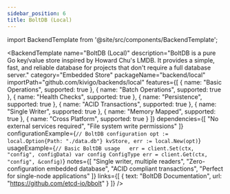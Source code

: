 ```yaml
---
sidebar_position: 6
title: BoltDB (Local)
---
```


import BackendTemplate from '@site/src/components/BackendTemplate';

<BackendTemplate
  name="BoltDB (Local)"
  description="BoltDB is a pure Go key/value store inspired by Howard Chu's LMDB. It provides a simple, fast, and reliable database for projects that don't require a full database server."
  category="Embedded Store"
  packageName="backend/local"
  importPath="github.com/kivigo/backends/local"
  features={[
    { name: "Basic Operations", supported: true },
    { name: "Batch Operations", supported: true },
    { name: "Health Checks", supported: true },
    { name: "Persistence", supported: true },
    { name: "ACID Transactions", supported: true },
    { name: "Single Writer", supported: true },
    { name: "Memory Mapped", supported: true },
    { name: "Cross Platform", supported: true }
  ]}
  dependencies={[
    "No external services required",
    "File system write permissions"
  ]}
  configurationExample={`// BoltDB configuration
opt := local.Option{Path: "./data.db"}
kvStore, err := local.New(opt)`}
  usageExample={`// Basic BoltDB usage  
err = client.Set(ctx, "config", configData)
var config ConfigType
err = client.Get(ctx, "config", &config)`}
  notes={[
    "Single writer, multiple readers",
    "Zero-configuration embedded database",
    "ACID compliant transactions",
    "Perfect for single-node applications"
  ]}
  links={[
    { text: "BoltDB Documentation", url: "https://github.com/etcd-io/bbolt" }
  ]}
/>
